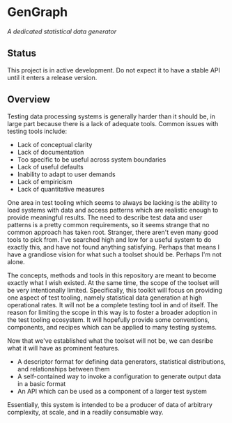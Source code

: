 GenGraph
========
_A dedicated statistical data generator_

## Status
This project is in active development. Do not expect it to have a stable API until it enters a release version.

## Overview

Testing data processing systems is generally harder than it should be, in large part because there is a lack of adequate tools. Common issues with testing tools include:
- Lack of conceptual clarity
- Lack of documentation
- Too specific to be useful across system boundaries
- Lack of useful defaults
- Inability to adapt to user demands
- Lack of empiricism
- Lack of quantitative measures

One area in test tooling which seems to always be lacking is the ability to load systems with data and access patterns which are realistic enough to provide meaningful results. The need to describe test data and user patterns is a pretty common requirements, so it seems strange that no common approach has taken root. Stranger, there aren't even many good tools to pick from. I've searched high and low for a useful system to do exactly this, and have not found anything satisfying. Perhaps that means I have a grandiose vision for what such a toolset should be. Perhaps I'm not alone.

The concepts, methods and tools in this repository are meant to become exactly what I wish existed. At the same time, the scope of the toolset will be very intentionally limited. Specifically, this toolkit will focus on providing one aspect of test tooling, namely statistical data generation at high operational rates. It will not be a complete testing tool in and of itself. The reason for limiting the scope in this way is to foster a broader adoption in the test tooling ecosystem. It will hopefully provide some conventions, components, and recipes which can be applied to many testing systems.

Now that we've established what the toolset will not be, we can desribe what it will have as prominent features.

- A descriptor format for defining data generators, statistical distributions, and relationships between them
- A self-contained way to invoke a configuration to generate output data in a basic format
- An API which can be used as a component of a larger test system

Essentially, this system is intended to be a producer of data of arbitrary complexity, at scale, and in a readily consumable way.